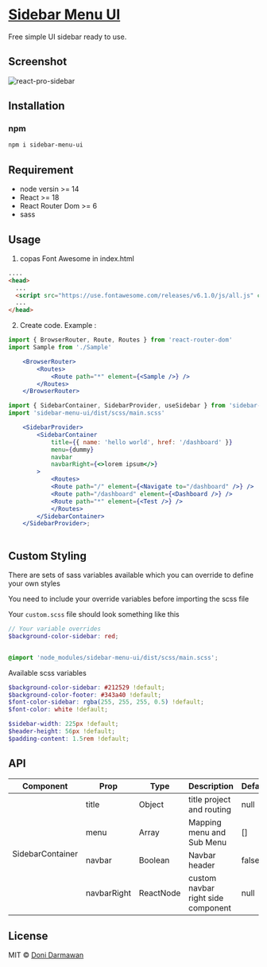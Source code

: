 # [Sidebar Menu UI](https://www.npmjs.com/package/sidebar-menu-ui)

Free simple UI sidebar ready to use.

## Screenshot

![react-pro-sidebar](https://demo-sidebar-menu-ui.netlify.app/Screen%20Shot%202023-01-07%20at%2015.26.56.png)

## Installation

### npm

```bash
npm i sidebar-menu-ui
```

## Requirement

- node versin >= 14
- React >= 18
- React Router Dom >= 6
- sass

## Usage

1. copas Font Awesome in index.html

```html
....
<head>
  ...
  <script src="https://use.fontawesome.com/releases/v6.1.0/js/all.js" crossorigin="anonymous"></script>
  ...
</head>
```

2. Create code. Example :

```jsx
import { BrowserRouter, Route, Routes } from 'react-router-dom'
import Sample from './Sample'

    <BrowserRouter>
        <Routes>
            <Route path="*" element={<Sample />} />
        </Routes>
    </BrowserRouter>
```

```jsx
import { SidebarContainer, SidebarProvider, useSidebar } from 'sidebar-menu-ui'
import 'sidebar-menu-ui/dist/scss/main.scss'

    <SidebarProvider>
        <SidebarContainer
            title={{ name: 'hello world', href: '/dashboard' }}
            menu={dummy}
            navbar
            navbarRight={<>lorem ipsum</>}
        >
            <Routes>
            <Route path="/" element={<Navigate to="/dashboard" />} />
            <Route path="/dashboard" element={<Dashboard />} />
            <Route path="*" element={<Test />} />
            </Routes>
        </SidebarContainer>
    </SidebarProvider>;
    
```

## Custom Styling

There are sets of sass variables available which you can override to define your own styles

You need to include your override variables before importing the scss file

Your `custom.scss` file should look something like this

```scss
// Your variable overrides
$background-color-sidebar: red;


@import 'node_modules/sidebar-menu-ui/dist/scss/main.scss';
```

Available scss variables

```scss
$background-color-sidebar: #212529 !default;
$background-color-footer: #343a40 !default;
$font-color-sidebar: rgba(255, 255, 255, 0.5) !default;
$font-color: white !default;

$sidebar-width: 225px !default;
$header-height: 56px !default;
$padding-content: 1.5rem !default;

```

## API

<Table>
    <thead>
        <tr>
            <th>Component</th>
            <th>Prop</th>
            <th>Type</th>
            <th>Description</th>
            <th>Default</th>
        </tr>
    </thead>
    <tbody>
        <tr>
            <td rowspan=4>SidebarContainer</td>
            <td>title</td>
            <td>Object</td>
            <td>title project and routing</td>
            <td>null</td>
        </tr>
        <tr>
            <td>menu</td>
            <td>Array</td>
            <td>Mapping menu and Sub Menu</td>
            <td>[]</td>
        </tr>
        <tr>
            <td>navbar</td>
            <td>Boolean</td>
            <td>Navbar header</td>
            <td>false</td>
        </tr>
        <tr>
            <td>navbarRight</td>
            <td>ReactNode</td>
            <td>custom navbar right side component</td>
            <td>null</td>
        </tr>
    </tbody>
</Table>

## License

MIT © [Doni Darmawan](bit.ly/darmawandoni6)
